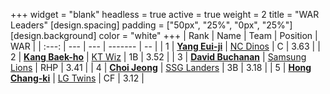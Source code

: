+++
widget = "blank"
headless = true
active = true
weight = 2
title = "WAR Leaders"
[design.spacing]
padding = ["50px", "25%", "0px", "25%"]
[design.background]
color = "white"
+++
| Rank | Name | Team | Position | WAR |
| :---: | --- | --- | ------- | -- |
| 1 | [**Yang Eui-ji**](/players/215) | [NC Dinos](/teams/NCDinos) | C | 3.63 |
| 2 | [**Kang Baek-ho**](/players/11863) | [KT Wiz](/teams/KTWiz) | 1B | 3.52 |
| 3 | [**David Buchanan**](/players/13683) | [Samsung Lions](/teams/SamsungLions) | RHP | 3.41 |
| 4 | [**Choi Jeong**](/players/3162) | [SSG Landers](/teams/SSGLanders) | 3B | 3.18 |
| 5 | [**Hong Chang-ki**](/players/9805) | [LG Twins](/teams/LGTwins) | CF | 3.12 |
